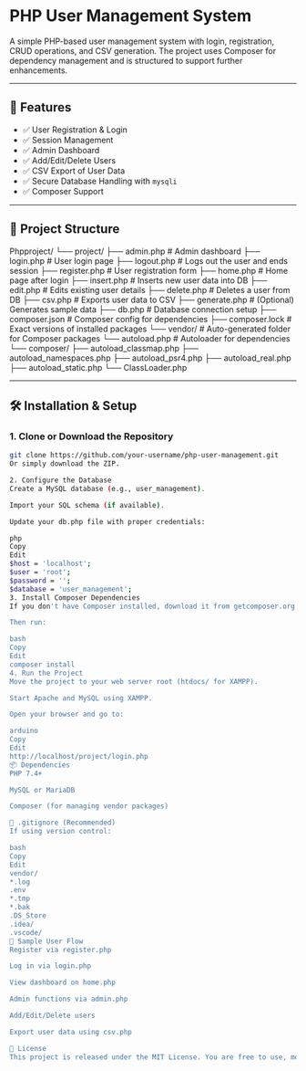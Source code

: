 # PHP User Management System

A simple PHP-based user management system with login, registration, CRUD operations, and CSV generation. The project uses Composer for dependency management and is structured to support further enhancements.

---

## 🚀 Features

- ✅ User Registration & Login
- ✅ Session Management
- ✅ Admin Dashboard
- ✅ Add/Edit/Delete Users
- ✅ CSV Export of User Data
- ✅ Secure Database Handling with `mysqli`
- ✅ Composer Support

---

## 📁 Project Structure

Phpproject/
└── project/
    ├── admin.php              # Admin dashboard
    ├── login.php              # User login page
    ├── logout.php             # Logs out the user and ends session
    ├── register.php           # User registration form
    ├── home.php               # Home page after login
    ├── insert.php             # Inserts new user data into DB
    ├── edit.php               # Edits existing user details
    ├── delete.php             # Deletes a user from DB
    ├── csv.php                # Exports user data to CSV
    ├── generate.php           # (Optional) Generates sample data
    ├── db.php                 # Database connection setup
    ├── composer.json          # Composer config for dependencies
    ├── composer.lock          # Exact versions of installed packages
    └── vendor/                # Auto-generated folder for Composer packages
        └── autoload.php       # Autoloader for dependencies
        └── composer/
            ├── autoload_classmap.php
            ├── autoload_namespaces.php
            ├── autoload_psr4.php
            ├── autoload_real.php
            ├── autoload_static.php
            └── ClassLoader.php

---

## 🛠️ Installation & Setup

### 1. Clone or Download the Repository

```bash
git clone https://github.com/your-username/php-user-management.git
Or simply download the ZIP.

2. Configure the Database
Create a MySQL database (e.g., user_management).

Import your SQL schema (if available).

Update your db.php file with proper credentials:

php
Copy
Edit
$host = 'localhost';
$user = 'root';
$password = '';
$database = 'user_management';
3. Install Composer Dependencies
If you don't have Composer installed, download it from getcomposer.org.

Then run:

bash
Copy
Edit
composer install
4. Run the Project
Move the project to your web server root (htdocs/ for XAMPP).

Start Apache and MySQL using XAMPP.

Open your browser and go to:

arduino
Copy
Edit
http://localhost/project/login.php
📦 Dependencies
PHP 7.4+

MySQL or MariaDB

Composer (for managing vendor packages)

📄 .gitignore (Recommended)
If using version control:

bash
Copy
Edit
vendor/
*.log
.env
*.tmp
*.bak
.DS_Store
.idea/
.vscode/
🧪 Sample User Flow
Register via register.php

Log in via login.php

View dashboard on home.php

Admin functions via admin.php

Add/Edit/Delete users

Export user data using csv.php

📝 License
This project is released under the MIT License. You are free to use, modify, and distribute it.







